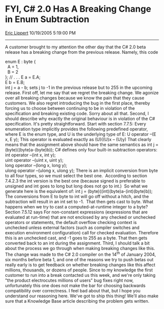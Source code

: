 # FYI, C\# 2.0 Has A Breaking Change in Enum Subtraction

[Eric Lippert](https://social.msdn.microsoft.com/profile/Eric%20Lippert) 10/19/2005 5:19:00 PM

-----

A customer brought to my attention the other day that the C\# 2.0 beta release has a breaking change from the previous release. Namely, this code

enum E : byte {  
  A = 1,  
  B = 2  
}; // . . . E a = E.A;  
E b = E.B;  
int j = a - b; sets j to -1 in the previous release but to 255 in the upcoming release. First off, let me say that we regret the breaking change. We agonize over all breaking changes because we know the pain that they cause customers. We also regret introducing the bug in the first place, thereby forcing us to choose between continuing to be in violation of the specification and breaking existing code. Sorry about all that. Second, I should describe why exactly the original behaviour is in violation of the C\# specification. It's pretty straightforward. Start with section 7.7.5: Every enumeration type implicitly provides the following predefined operator, where E is the enum type, and U is the underlying type of E: U operator –(E x, E y); This operator is evaluated exactly as (U)((U)x – (U)y) That clearly means that the assignment above should have the same semantics as int j = (byte)((byte)a-(byte)b)); C\# defines only four built-in subtraction operators: int operator –(int x, int y);  
uint operator –(uint x, uint y);  
long operator –(long x, long y);  
ulong operator –(ulong x, ulong y); There is an implicit conversion from byte to all four types, so we must select the best one.  According to section 7.4.2.3 the int version is the best one (because signed is preferable to unsigned and int goes to long but long does not go to int.)  So what we generate here is the equivalent of: int j = (byte)((int)(byte)a-(int)(byte)b)); The conversions from E to byte to int will go off without a hitch, and the subtraction will result in an int set to -1.  That then gets cast to byte. What happens when we try to cast a computed-at-runtime integer to a byte? Section 7.5.12 says For non-constant expressions (expressions that are evaluated at run-time) that are not enclosed by any checked or unchecked operators or statements, the default overflow checking context is unchecked unless external factors (such as compiler switches and execution environment configuration) call for checked evaluation. Therefore this is an unchecked cast, and -1 goes to 255 as a byte. That then gets converted back to an int during the assignment. Third, I should talk a bit about the process we go through when making breaking changes like this. The change was made to the C\# 2.0 compiler on the 14<sup>th</sup> of January 2004, six months before beta 1, and one of the reasons we try to push betas out really early is to get feedback on whether breaking changes like this affect millions, thousands, or dozens of people. Since to my knowledge the first customer to run into a break contacted us this week, and we're only taking "the product electrocutes millions of users" bug fixes right now, unfortunately this one does not make the bar for choosing backwards compatibility over correctness. I feel bad about that, but I hope you understand our reasoning here. We've got to ship this thing\! We'll also make sure that a Knowledge Base article describing the problem gets written.

